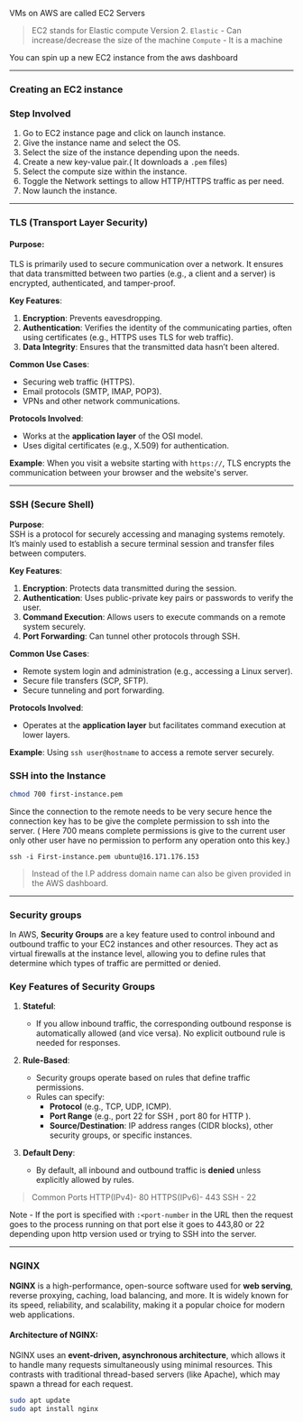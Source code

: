 VMs on AWS are called EC2 Servers

>  EC2 stands for Elastic compute Version 2.
	`Elastic` - Can increase/decrease the size of the machine
	`Compute` - It is a machine

You can spin up a new EC2 instance from the aws dashboard

---
### Creating an EC2 instance

### Step Involved
1. Go to EC2 instance page and click on launch instance.
2. Give the instance name and select the OS.
3. Select the size of the instance depending upon the needs.
4. Create a new key-value pair.( It downloads a `.pem` files)
5. Select the compute size within the instance.
6. Toggle the Network settings to allow HTTP/HTTPS traffic as per need.
7. Now launch the instance.

---

### **TLS (Transport Layer Security)**

#### Purpose:  
TLS is primarily used to secure communication over a network. It ensures that data transmitted between two parties (e.g., a client and a server) is encrypted, authenticated, and tamper-proof.

**Key Features**:

1. **Encryption**: Prevents eavesdropping.
2. **Authentication**: Verifies the identity of the communicating parties, often using certificates (e.g., HTTPS uses TLS for web traffic).
3. **Data Integrity**: Ensures that the transmitted data hasn’t been altered.

**Common Use Cases**:

- Securing web traffic (HTTPS).
- Email protocols (SMTP, IMAP, POP3).
- VPNs and other network communications.

**Protocols Involved**:

- Works at the **application layer** of the OSI model.
- Uses digital certificates (e.g., X.509) for authentication.

**Example**: When you visit a website starting with `https://`, TLS encrypts the communication between your browser and the website's server.

---
### **SSH (Secure Shell)**

**Purpose**:  
SSH is a protocol for securely accessing and managing systems remotely. It’s mainly used to establish a secure terminal session and transfer files between computers.

**Key Features**:

1. **Encryption**: Protects data transmitted during the session.
2. **Authentication**: Uses public-private key pairs or passwords to verify the user.
3. **Command Execution**: Allows users to execute commands on a remote system securely.
4. **Port Forwarding**: Can tunnel other protocols through SSH.

**Common Use Cases**:

- Remote system login and administration (e.g., accessing a Linux server).
- Secure file transfers (SCP, SFTP).
- Secure tunneling and port forwarding.

**Protocols Involved**:

- Operates at the **application layer** but facilitates command execution at lower layers.

**Example**: Using `ssh user@hostname` to access a remote server securely.


### SSH into the Instance

```bash
chmod 700 first-instance.pem
```

Since the connection to the remote needs to be very secure hence the connection key has to be give the complete permission to ssh into the server. ( Here 700 means complete permissions is give to the current user only other user have no permission to perform any operation onto this key.)

```shell
ssh -i First-instance.pem ubuntu@16.171.176.153
```

> Instead of the I.P address domain name can also be given provided in the AWS dashboard.

---
### Security groups 

In AWS, **Security Groups** are a key feature used to control inbound and outbound traffic to your EC2 instances and other resources. They act as virtual firewalls at the instance level, allowing you to define rules that determine which types of traffic are permitted or denied.

### **Key Features of Security Groups**

1. **Stateful**:
    - If you allow inbound traffic, the corresponding outbound response is automatically allowed (and vice versa). No explicit outbound rule is needed for responses.
    
2. **Rule-Based**:
    - Security groups operate based on rules that define traffic permissions.
    - Rules can specify:
        - **Protocol** (e.g., TCP, UDP, ICMP).
        - **Port Range** (e.g., port 22 for SSH , port 80 for HTTP ).
        - **Source/Destination**: IP address ranges (CIDR blocks), other security groups, or specific instances.
    
3. **Default Deny**:
    - By default, all inbound and outbound traffic is **denied** unless explicitly allowed by rules.


> Common Ports 
> HTTP(IPv4)- 80
> HTTPS(IPv6)- 443
> SSH - 22 

Note - If the port is specified with `:<port-number` in the URL then the request goes to the process running on that port else it goes to 443,80 or 22 depending upon http version used or trying to SSH into the server.

--- 
### NGINX

**NGINX** is a high-performance, open-source software used for **web serving**, reverse proxying, caching, load balancing, and more. It is widely known for its speed, reliability, and scalability, making it a popular choice for modern web applications.

#### Architecture of NGINX:

NGINX uses an **event-driven, asynchronous architecture**, which allows it to handle many requests simultaneously using minimal resources. This contrasts with traditional thread-based servers (like Apache), which may spawn a thread for each request.

```bash
sudo apt update
sudo apt install nginx
```
